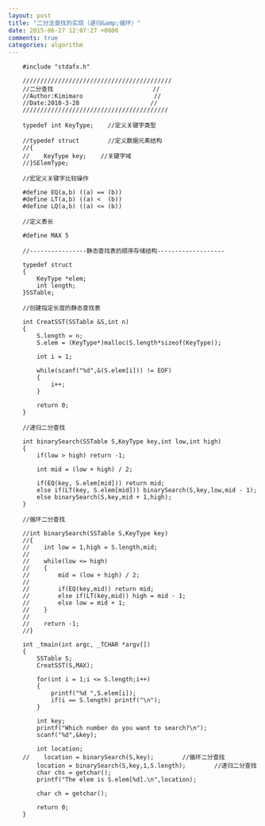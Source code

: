 ```yaml
---
layout: post
title: "二分法查找的实现（递归&amp;循环）"
date: 2015-06-27 12:07:27 +0800
comments: true
categories: algorithm
---
```


		#include "stdafx.h"
		
		//////////////////////////////////////////
		//二分查找                            //
		//Author:Kimimaro                    //
		//Date:2010-3-28                    //
		/////////////////////////////////////////
		
		typedef int KeyType;    //定义关键字类型
		
		//typedef struct        //定义数据元素结构
		//{
		//    KeyType key;    //关键字域
		//}SElemType;
		
		//宏定义关键字比较操作
		
		#define EQ(a,b) ((a) == (b))
		#define LT(a,b) ((a) <  (b))
		#define LQ(a,b) ((a) <= (b))
		
		//定义表长
		
		#define MAX 5
		
		//----------------静态查找表的顺序存储结构-------------------
		
		typedef struct
		{
		    KeyType *elem;
		    int length;
		}SSTable;
		
		//创建指定长度的静态查找表
		
		int CreatSST(SSTable &S,int n)
		{
		    S.length = n;
		    S.elem = (KeyType*)malloc(S.length*sizeof(KeyType));
		
		    int i = 1;
		
		    while(scanf("%d",&(S.elem[i])) != EOF)
		    {
		        i++;
		    }
		   
		    return 0;
		}
		
		//递归二分查找
		
		int binarySearch(SSTable S,KeyType key,int low,int high)
		{
		    if(low > high) return -1;
		
		    int mid = (low + high) / 2;
		
		    if(EQ(key, S.elem[mid])) return mid;
		    else if(LT(key, S.elem[mid])) binarySearch(S,key,low,mid - 1);
		    else binarySearch(S,key,mid + 1,high);
		}
		
		//循环二分查找
		
		//int binarySearch(SSTable S,KeyType key)
		//{
		//    int low = 1,high = S.length,mid;
		//
		//    while(low <= high)
		//    {
		//        mid = (low + high) / 2;
		//
		//        if(EQ(key,mid)) return mid;
		//        else if(LT(key,mid)) high = mid - 1;
		//        else low = mid + 1;
		//    }
		//
		//    return -1;
		//}
		
		int _tmain(int argc, _TCHAR *argv[])
		{
		    SSTable S;
		    CreatSST(S,MAX);
		
		    for(int i = 1;i <= S.length;i++)
		    {
		        printf("%d ",S.elem[i]);
		        if(i == S.length) printf("\n");
		    }
		
		    int key;
		    printf("Which number do you want to search?\n");
		    scanf("%d",&key);
		
		    int location;
		//    location = binarySearch(S,key);        //循环二分查找
		    location = binarySearch(S,key,1,S.length);        //递归二分查找
		    char chs = getchar();
		    printf("The elem is S.elem[%d].\n",location);
		
		    char ch = getchar();
		   
		    return 0;
		}